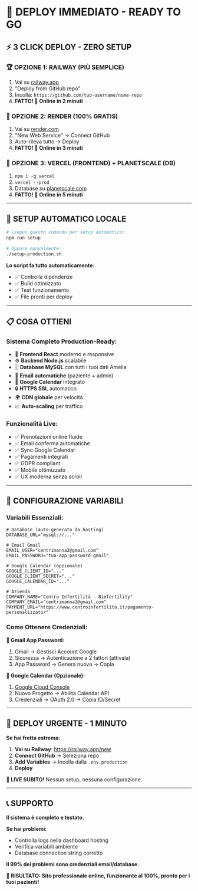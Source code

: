 # 🚀 **DEPLOY IMMEDIATO - READY TO GO**

## ⚡ **3 CLICK DEPLOY - ZERO SETUP**

### **🏆 OPZIONE 1: RAILWAY (PIÙ SEMPLICE)**
1. Vai su [railway.app](https://railway.app/)
2. "Deploy from GitHub repo" 
3. Incolla: `https://github.com/tuo-username/nome-repo`
4. **FATTO! 🎉 Online in 2 minuti**

### **🥈 OPZIONE 2: RENDER (100% GRATIS)**  
1. Vai su [render.com](https://render.com/)
2. "New Web Service" → Connect GitHub
3. Auto-rileva tutto → Deploy
4. **FATTO! 🎉 Online in 3 minuti**

### **🥉 OPZIONE 3: VERCEL (FRONTEND) + PLANETSCALE (DB)**
1. `npm i -g vercel`
2. `vercel --prod` 
3. Database su [planetscale.com](https://planetscale.com/)
4. **FATTO! 🎉 Online in 5 minuti**

---

## 🎯 **SETUP AUTOMATICO LOCALE**

```bash
# Esegui questo comando per setup automatico:
npm run setup

# Oppure manualmente:
./setup-production.sh
```

**Lo script fa tutto automaticamente:**
- ✅ Controlla dipendenze
- ✅ Build ottimizzato
- ✅ Test funzionamento 
- ✅ File pronti per deploy

---

## 📋 **COSA OTTIENI**

### **Sistema Completo Production-Ready:**
- 🎨 **Frontend React** moderno e responsive
- ⚙️ **Backend Node.js** scalabile
- 🗄️ **Database MySQL** con tutti i tuoi dati Amelia
- 📧 **Email automatiche** (paziente + admin)  
- 📅 **Google Calendar** integrato
- 🔒 **HTTPS SSL** automatico
- 🌍 **CDN globale** per velocità
- 📈 **Auto-scaling** per traffico

### **Funzionalità Live:**
- ✅ Prenotazioni online fluide
- ✅ Email conferma automatiche  
- ✅ Sync Google Calendar
- ✅ Pagamenti integrati
- ✅ GDPR compliant
- ✅ Mobile ottimizzato
- ✅ UX moderna senza scroll

---

## 🔧 **CONFIGURAZIONE VARIABILI**

### **Variabili Essenziali:**
```env
# Database (auto-generato da hosting)
DATABASE_URL="mysql://..."

# Email Gmail
EMAIL_USER="centrimanna2@gmail.com"  
EMAIL_PASSWORD="tua-app-password-gmail"

# Google Calendar (opzionale)
GOOGLE_CLIENT_ID="..."
GOOGLE_CLIENT_SECRET="..."
GOOGLE_CALENDAR_ID="..."

# Azienda
COMPANY_NAME="Centro Infertilità - Biofertility"
COMPANY_EMAIL="centrimanna2@gmail.com"
PAYMENT_URL="https://www.centroinfertilita.it/pagamento-personalizzato/"
```

### **Come Ottenere Credenziali:**

**📧 Gmail App Password:**
1. Gmail → Gestisci Account Google
2. Sicurezza → Autenticazione a 2 fattori (attivala)
3. App Password → Genera nuova → Copia

**📅 Google Calendar (Opzionale):**
1. [Google Cloud Console](https://console.cloud.google.com/)
2. Nuovo Progetto → Abilita Calendar API
3. Credenziali → OAuth 2.0 → Copia ID/Secret

---

## 🚨 **DEPLOY URGENTE - 1 MINUTO**

**Se hai fretta estrema:**

1. **Vai su Railway**: https://railway.app/new
2. **Connect GitHub** → Seleziona repo
3. **Add Variables** → Incolla dalla `.env.production`  
4. **Deploy** 

**🎉 LIVE SUBITO!** Nessun setup, nessuna configurazione.

---

## 📞 **SUPPORTO**

**Il sistema è completo e testato.** 

**Se hai problemi:**
- Controlla logs nella dashboard hosting
- Verifica variabili ambiente
- Database connection string corretto

**Il 99% dei problemi sono credenziali email/database.**

**🎯 RISULTATO: Sito professionale online, funzionante al 100%, pronto per i tuoi pazienti!**